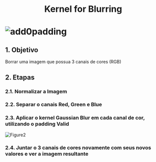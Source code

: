 <h1 align="center">Kernel for Blurring<h1>
  
![add0padding](https://github.com/VladeMelo/kernel-blur/assets/63476377/78dd8139-4cd3-4094-af43-2abc27a94f85)

## 1. Objetivo

Borrar uma imagem que possua 3 canais de cores (RGB)

## 2. Etapas

###  2.1. Normalizar a Imagem
###  2.2. Separar o canais Red, Green e Blue
###  2.3. Aplicar o kernel Gaussian Blur em cada canal de cor, utilizando o padding Valid
  ![Figure2](https://github.com/VladeMelo/kernel-blur/assets/63476377/1b91043c-b39f-4f00-a728-eac4eb4d98da)
###  2.4. Juntar o 3 canais de cores novamente com seus novos valores e ver a imagem resultante

